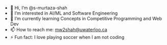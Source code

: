 - 👋 Hi, I’m @s-murtaza-shah
- 👀 I’m interested in AI/ML and Software Engineering
- 🌱 I’m currently learning Concepts in Competitive Programming and Web Dev
- 📫 How to reach me: mw2shah@uwaterloo.ca
- ⚡ Fun fact: I love playing soccer when I am not coding

<!---
s-murtaza-shah/s-murtaza-shah is a ✨ special ✨ repository because its `README.md` (this file) appears on your GitHub profile.
You can click the Preview link to take a look at your changes.
--->
